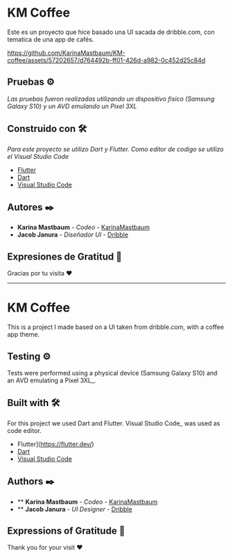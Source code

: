 # KM Coffee

Este es un proyecto que hice basado una UI sacada de dribble.com, con tematica de una app de cafés.




https://github.com/KarinaMastbaum/KM-coffee/assets/57202657/d764492b-ff01-426d-a982-0c452d25c84d



## Pruebas ⚙️

_Las pruebas fueron realizadas utilizando un dispositivo fisico (Samsung Galaxy S10) y un AVD emulando un Pixel 3XL_

## Construido con 🛠️

_Para este proyecto se utilizo Dart y Flutter. Como editor de codigo se utilizo el Visual Studio Code_

* [Flutter](https://flutter.dev/)
* [Dart](https://dart.dev/)
* [Visual Studio Code](https://code.visualstudio.com/)

## Autores ✒️

* **Karina Mastbaum** - *Codeo* - [KarinaMastbaum](https://github.com/KarinaMastbaum)
* **Jacob Janura** - *Diseñador UI* - [Dribble](https://dribbble.com/shots/14166097-Coffee-App)

## Expresiones de Gratitud 🎁



Gracias por tu visita ❤️

---

# KM Coffee

This is a project I made based on a UI taken from dribble.com, with a coffee app theme.


## Testing ⚙️

Tests were performed using a physical device (Samsung Galaxy S10) and an AVD emulating a Pixel 3XL_.

## Built with 🛠️

For this project we used Dart and Flutter. Visual Studio Code_ was used as code editor.

* Flutter](https://flutter.dev/)
* [Dart](https://dart.dev/)
* [Visual Studio Code](https://code.visualstudio.com/)

## Authors ✒️

* ** **Karina Mastbaum** - *Codeo* - [KarinaMastbaum](https://github.com/KarinaMastbaum)
* ** **Jacob Janura** - *UI Designer* - [Dribble](https://dribbble.com/shots/14166097-Coffee-App)

## Expressions of Gratitude 🎁



Thank you for your visit ❤️

